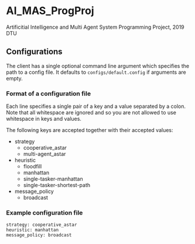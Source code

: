 # AI_MAS_ProgProj
Artificitial Intelligence and Multi Agent System Programming Project, 2019 DTU

## Configurations
The client has a single optional command line argument which specifies the path to a config file. It defaults to `configs/default.config` if arguments are empty.

### Format of a configuration file
Each line specifies a single pair of a key and a value separated by a colon. Note that all whitespace are ignored and so you are not allowed to use whitespace in keys and values.

The following keys are accepted together with their accepted values:

* strategy
    - cooperative_astar
    - multi-agent_astar
* heuristic
    - floodfill
    - manhattan
    - single-tasker-manhattan
    - single-tasker-shortest-path
* message_policy
    - broadcast

### Example configuration file
```
strategy: cooperative_astar
heuristic: manhattan
message_policy: broadcast
```
